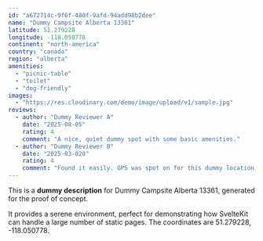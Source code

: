 ```yaml
---
id: "a672714c-9f6f-480f-9afd-94add98b2dee"
name: "Dummy Campsite Alberta 13361"
latitude: 51.279228
longitude: -118.050778
continent: "north-america"
country: "canada"
region: "alberta"
amenities:
  - "picnic-table"
  - "toilet"
  - "dog-friendly"
images:
  - "https://res.cloudinary.com/demo/image/upload/v1/sample.jpg"
reviews:
  - author: "Dummy Reviewer A"
    date: "2025-08-05"
    rating: 4
    comment: "A nice, quiet dummy spot with some basic amenities."
  - author: "Dummy Reviewer B"
    date: "2025-03-020"
    rating: 4
    comment: "Found it easily. GPS was spot on for this dummy location."
---
```


This is a **dummy description** for Dummy Campsite Alberta 13361, generated for the proof of concept.

It provides a serene environment, perfect for demonstrating how SvelteKit can handle a large number of static pages. The coordinates are 51.279228, -118.050778.
